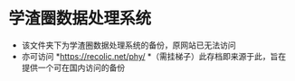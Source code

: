 # 学渣圈数据处理系统
* 该文件夹下为学渣圈数据处理系统的备份，原网站已无法访问
* 亦可访问 *https://recolic.net/phy/ *（需挂梯子）此存档即来源于此，旨在提供一个可在国内访问的备份
